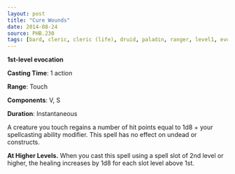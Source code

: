 ```yaml
---
layout: post
title: "Cure Wounds"
date: 2014-08-24
source: PHB.230
tags: [bard, cleric, cleric (life), druid, paladin, ranger, level1, evocation]
---
```


**1st-level evocation**

**Casting Time**: 1 action

**Range**: Touch

**Components**: V, S

**Duration**: Instantaneous

A creature you touch regains a number of hit points equal to 1d8 + your spellcasting ability modifier. This spell has no effect on undead or constructs.

**At Higher Levels.** When you cast this spell using a spell slot of 2nd level or higher, the healing increases by 1d8 for each slot level above 1st.
